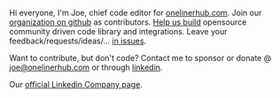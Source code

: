 Hi everyone, I'm Joe, chief code editor for [onelinerhub.com](https://onelinerhub.com/). Join our [organization on github](https://github.com/Onelinerhub) as contributors. [Help us build](https://github.com/Onelinerhub/onelinerhub/blob/main/how-to-contribute.md#how-to-contribute-to-onelinerhub) opensource community driven code library and integrations. Leave your feedback/requests/ideas/... [in issues](https://github.com/Onelinerhub/onelinerhub/issues).

Want to contribute, but don't code? Contact me to sponsor or donate @ joe@onelinerhub.com or through [linkedin](https://www.linkedin.com/in/joe-onelinerhub/).

Our [official Linkedin Company page](https://www.linkedin.com/company/onelinerhub/).

